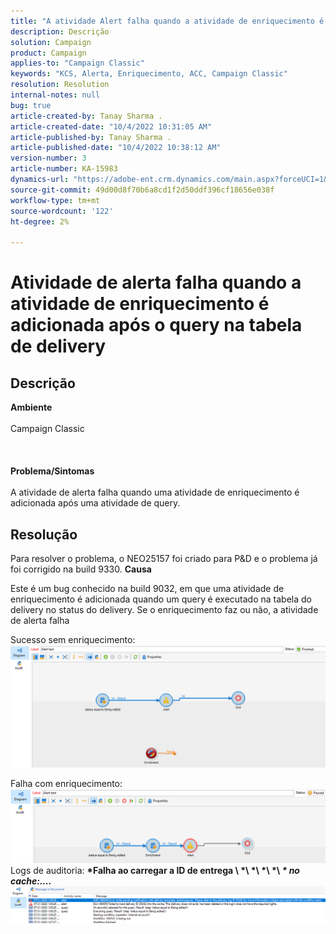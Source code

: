 ```yaml
---
title: "A atividade Alert falha quando a atividade de enriquecimento é adicionada após a query na tabela de delivery"
description: Descrição
solution: Campaign
product: Campaign
applies-to: "Campaign Classic"
keywords: "KCS, Alerta, Enriquecimento, ACC, Campaign Classic"
resolution: Resolution
internal-notes: null
bug: true
article-created-by: Tanay Sharma .
article-created-date: "10/4/2022 10:31:05 AM"
article-published-by: Tanay Sharma .
article-published-date: "10/4/2022 10:38:12 AM"
version-number: 3
article-number: KA-15983
dynamics-url: "https://adobe-ent.crm.dynamics.com/main.aspx?forceUCI=1&pagetype=entityrecord&etn=knowledgearticle&id=cccb6ba2-cf43-ed11-bba2-0022480868ff"
source-git-commit: 49d00d8f70b6a8cd1f2d50ddf396cf18656e038f
workflow-type: tm+mt
source-wordcount: '122'
ht-degree: 2%

---
```


# Atividade de alerta falha quando a atividade de enriquecimento é adicionada após o query na tabela de delivery

## Descrição

<b>Ambiente</b><br><br>Campaign Classic<br><br> <br><br><b>Problema/Sintomas</b><br><br>A atividade de alerta falha quando uma atividade de enriquecimento é adicionada após uma atividade de query. <br>

## Resolução


Para resolver o problema, o NEO25157 foi criado para P&amp;D e o problema já foi corrigido na build 9330.
<b>Causa</b>


Este é um bug conhecido na build 9032, em que uma atividade de enriquecimento é adicionada quando um query<b> </b>é executado na tabela do delivery no status do delivery. Se o enriquecimento faz ou não, a atividade de alerta falha

Sucesso sem enriquecimento:
![](assets/ab975c07-d043-ed11-bba2-0022480868ff.png)

Falha com enriquecimento:
![](assets/ad975c07-d043-ed11-bba2-0022480868ff.png)
Logs de auditoria: <b>*Falha ao carregar a ID de entrega \ *\ *\ *\ *\ *\* no cache:....</b>*
![](assets/ac975c07-d043-ed11-bba2-0022480868ff.png)
